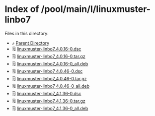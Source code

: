 
# Index of /pool/main/l/linuxmuster-linbo7
Files in this directory:
- ⤴ [Parent Directory](../)
- 🗒 [linuxmuster-linbo7_4.0.16-0.dsc](linuxmuster-linbo7_4.0.16-0.dsc)
- 🗒 [linuxmuster-linbo7_4.0.16-0.tar.gz](linuxmuster-linbo7_4.0.16-0.tar.gz)
- 🗒 [linuxmuster-linbo7_4.0.16-0_all.deb](linuxmuster-linbo7_4.0.16-0_all.deb)
- 🗒 [linuxmuster-linbo7_4.0.46-0.dsc](linuxmuster-linbo7_4.0.46-0.dsc)
- 🗒 [linuxmuster-linbo7_4.0.46-0.tar.gz](linuxmuster-linbo7_4.0.46-0.tar.gz)
- 🗒 [linuxmuster-linbo7_4.0.46-0_all.deb](linuxmuster-linbo7_4.0.46-0_all.deb)
- 🗒 [linuxmuster-linbo7_4.1.36-0.dsc](linuxmuster-linbo7_4.1.36-0.dsc)
- 🗒 [linuxmuster-linbo7_4.1.36-0.tar.gz](linuxmuster-linbo7_4.1.36-0.tar.gz)
- 🗒 [linuxmuster-linbo7_4.1.36-0_all.deb](linuxmuster-linbo7_4.1.36-0_all.deb)
